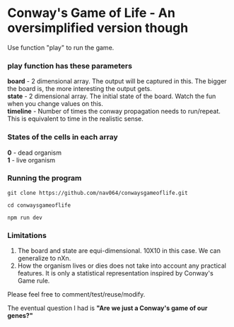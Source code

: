 # Conway's Game of Life - An oversimplified version though

Use function "play" to run the game.

### play function has these parameters

**board** - 2 dimensional array. The output will be captured in this. The bigger the board is, the more interesting the output gets. <br/> 
**state** - 2 dimensional array. The initial state of the board. Watch the fun when you change values on this. <br/> 
**timeline** - Number of times the conway propagation needs to run/repeat. This is equivalent to time in the realistic sense.<br/> 


### States of the cells in each array

**0** - dead organism <br/>
**1** - live organism


### Running the program

```shell
git clone https://github.com/nav064/conwaysgameoflife.git

cd conwaysgameoflife

npm run dev

```

### Limitations

1. The board and state are equi-dimensional. 10X10 in this case. We can generalize to nXn.  
2. How the organism lives or dies does not take into account any practical features. It is only a statistical representation inspired by Conway's Game rule. 

Please feel free to comment/test/reuse/modify. 


The eventual question I had is **"Are we just a Conway's game of our genes?"** 
